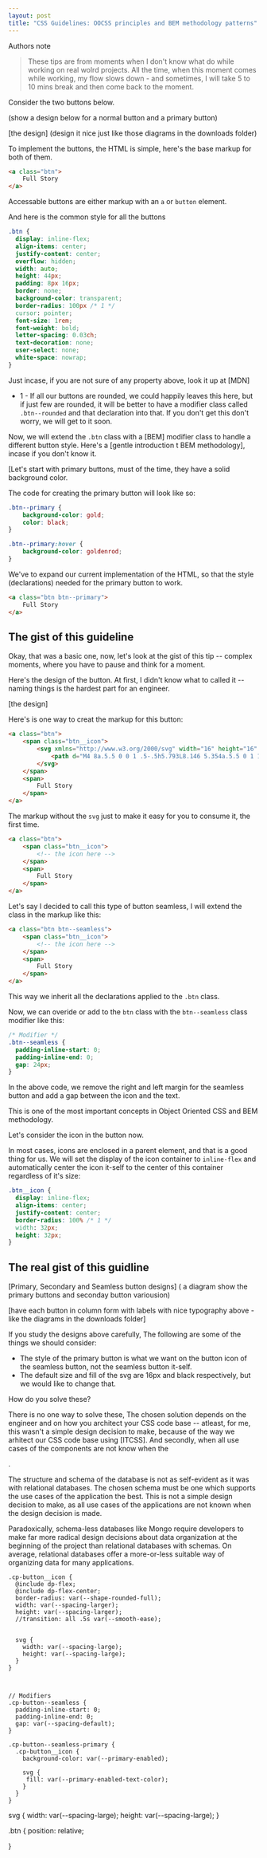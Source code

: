 ```yaml
---
layout: post
title: "CSS Guidelines: OOCSS principles and BEM methodology patterns"
---
```


Authors note

> These tips are from moments when I don't know what do while working on real wolrd projects. All the time, when this moment comes while working, my flow slows down - and sometimes, I will take 5 to 10 mins break and then come back to the moment.

Consider the two buttons below.

(show a design below for a normal button and a primary button)

[the design]  (design it nice just like those diagrams in the downloads folder)

To implement the buttons, the HTML is simple, here's the base markup for both of them.

```html
<a class="btn">
	Full Story
</a>
```

Accessable buttons are either markup with an `a` or `button` element.

And here is the common style for all the buttons

```css
.btn {
  display: inline-flex;
  align-items: center;
  justify-content: center;
  overflow: hidden;
  width: auto;
  height: 44px;
  padding: 8px 16px;
  border: none;
  background-color: transparent;
  border-radius: 100px /* 1 */
  cursor: pointer;
  font-size: 1rem;
  font-weight: bold;
  letter-spacing: 0.03ch;
  text-decoration: none;
  user-select: none;
  white-space: nowrap;
}
```

Just incase, if you are not sure of any property above, look it up at [MDN]

- 1 - If all our buttons are rounded, we could happily leaves this here, but if just few are rounded, it will be better to have a modifier class called `.btn--rounded` and that declaration into that. If you don't get this don't worry, we will get to it soon.

Now, we will extend the `.btn` class with a [BEM] modifier class to handle a different button style. Here's a [gentle introduction t BEM methodology], incase if you don't know it.

[Let's start with primary buttons, must of the time, they have a solid background color.

The code for creating the primary button will look like so:

```css
.btn--primary {
    background-color: gold;
  	color: black;
}

.btn--primary:hover {
  	background-color: goldenrod;
}
```

We've to expand our current implementation of the HTML, so that the style (declarations) needed for the primary button to work.

```html
<a class="btn btn--primary">
	Full Story
</a>
```

## The gist of this guideline

Okay, that was a basic one, now, let's look at the gist of this tip -- complex moments, where you have to pause and think for a moment.

Here's the design of the button. At first, I didn't know what to called it -- naming things is the hardest part for an engineer.

[the design]

Here's is one way to creat the markup for this button:

```html
<a class="btn">
	<span class="btn__icon">
        <svg xmlns="http://www.w3.org/2000/svg" width="16" height="16" class="ob-icon" viewBox="0 0 16 16">
            <path d="M4 8a.5.5 0 0 1 .5-.5h5.793L8.146 5.354a.5.5 0 1 1 .708-.708l3 3a.5.5 0 0 1 0 .708l-3 3a.5.5 0 0 1-.708-.708L10.293 8.5H4.5A.5.5 0 0 1 4 8z"/>
        </svg>
    </span>
    <span>
    	Full Story
    </span>
</a>
```

The markup without the `svg` just to make it easy for you to consume it, the first time.

```html
<a class="btn">
	<span class="btn__icon">
        <!-- the icon here -->
    </span>
    <span>
    	Full Story
    </span>
</a>
```

Let's say I decided to call this type of button seamless, I will extend the class in the markup like this:

```html
<a class="btn btn--seamless">
	<span class="btn__icon">
        <!-- the icon here -->
    </span>
    <span>
    	Full Story
    </span>
</a>
```

This way we inherit all the declarations applied to the `.btn` class.

Now, we can overide or add to the `btn` class with the `btn--seamless` class modifier like this:

```css
/* Modifier */
.btn--seamless {
  padding-inline-start: 0;
  padding-inline-end: 0;
  gap: 24px;  
}
```

In the above code, we remove the right and left margin for the seamless button and add a gap between the icon and the text.

This is one of the most important concepts in Object Oriented CSS and BEM methodology.

Let's consider the icon in the button  now.

In most cases, icons are enclosed in a parent element, and that is a good thing for us. We will set the display of the icon container to `inline-flex` and automatically center the icon it-self to the center of this container regardless of it's size:

```css
.btn__icon {
  display: inline-flex;
  align-items: center;
  justify-content: center;
  border-radius: 100% /* 1 */
  width: 32px;
  height: 32px;  
}
```

## The real gist of this guidline

[Primary, Secondary and  Seamless button designs] ( a diagram show the primary buttons and seconday button variousion) 

[have each button in column form with labels with nice typography above - like the diagrams in the downloads folder]

If you study the designs above carefully, The following are some of the things we should consider:

- The style of the primary button is what we want on the button icon of the seamless button, not the seamless button it-self.
- The default size and fill of the svg are 16px and black respectively, but we would like to change that.

How do you solve these? 

There is no one way to solve these, The chosen solution depends on the engineer and on how you architect your CSS code base -- atleast, for me, this wasn't a simple design decision to make, because of the way we arhitect our CSS code base using [ITCSS]. And secondly, when all use cases of the components are not know when the 

.



The structure and schema of the database is not as self-evident as it was with relational databases. The chosen schema must be one which  supports the use cases of the application the best. This is not a simple design decision to make, as all use cases of the applications are not  known when the design decision is made.

Paradoxically, schema-less databases like Mongo require developers to make far more radical design decisions about data organization at the  beginning of the project than relational databases with schemas. On  average, relational databases offer a more-or-less suitable way of  organizing data for many applications.



```
.cp-button__icon {
  @include dp-flex;
  @include dp-flex-center;
  border-radius: var(--shape-rounded-full);
  width: var(--spacing-larger);
  height: var(--spacing-larger);
  //transition: all .5s var(--smooth-ease);
  

  svg {
    width: var(--spacing-large);
    height: var(--spacing-large);
  }
}



// Modifiers
.cp-button--seamless {
  padding-inline-start: 0;
  padding-inline-end: 0;
  gap: var(--spacing-default);  
}

.cp-button--seamless-primary {
  .cp-button__icon {
    background-color: var(--primary-enabled);

    svg {
     fill: var(--primary-enabled-text-color);
    }
  }
}
```



svg {
    width: var(--spacing-large);
    height: var(--spacing-large);
  }

 



.btn {
  position: relative;

}
